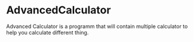 # AdvancedCalculator
Advanced Calculator is a programm that will contain multiple calculator to help you calculate different thing.
